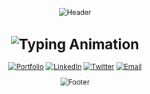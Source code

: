 <div align="center">
  
  ![Header](https://capsule-render.vercel.app/api?type=waving&color=gradient&height=200&section=header&text=Navod%20Wijesooriya&fontSize=60&fontAlignY=35&animation=fadeIn&desc=Full%20Stack%20Developer&descAlignY=60)

</div>

<h1 align="center">
  <img src="https://readme-typing-svg.herokuapp.com?font=Fira+Code&weight=600&size=26&pause=1000&color=38BCF7&center=true&vCenter=true&width=500&lines=Building+Digital+Experiences;Clean+Code+Enthusiast;Problem+Solver;Continuous+Learner" alt="Typing Animation" />
</h1>

<div align="center">
  
  [![Portfolio](https://img.shields.io/badge/-Portfolio-38BCF7?style=for-the-badge&logo=react&logoColor=white)](https://navodwijesooriya.me)
  [![LinkedIn](https://img.shields.io/badge/-LinkedIn-0A66C2?style=for-the-badge&logo=linkedin&logoColor=white)]((https://www.linkedin.com/in/navod-wijesooriya/))
  [![Twitter](https://img.shields.io/badge/-Twitter-1DA1F2?style=for-the-badge&logo=twitter&logoColor=white)](https://twitter.com/yourhandle)
  [![Email](https://img.shields.io/badge/-Email-EA4335?style=for-the-badge&logo=gmail&logoColor=white)](mailto:navodtwijesooriya@gmail.com)

</div>


<div align="center">
  
  ![Footer](https://capsule-render.vercel.app/api?type=waving&color=gradient&height=100&section=footer&animation=fadeIn)

</div>
